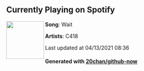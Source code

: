## Currently Playing on Spotify

[<img align="left" width="100" src="https://i.scdn.co/image/ab67616d00001e024cf0b29eb06a92aa96acae64">](https://open.spotify.com/album/7CYDRyFCKtAYJBSpfovLyX)

**Song**: Wait

**Artists**: C418

Last updated at 04/13/2021 08:36

#### Generated with [20chan/github-now](https://github.com/20chan/github-now)